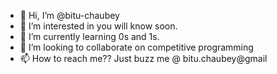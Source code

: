 - 👋 Hi, I’m @bitu-chaubey
- 👀 I’m interested in you will know soon.
- 🌱 I’m currently learning 0s and 1s.
- 💞️ I’m looking to collaborate on competitive programming
- 📫 How to reach me?? Just buzz me @ bitu.chaubey@gmail

<!---
bitu-chaubey/bitu-chaubey is a ✨ special ✨ repository because its `README.md` (this file) appears on your GitHub profile.
You can click the Preview link to take a look at your changes.
--->
